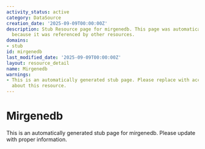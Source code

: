 ```yaml
---
activity_status: active
category: DataSource
creation_date: '2025-09-09T00:00:00Z'
description: Stub Resource page for mirgenedb. This page was automatically generated
  because it was referenced by other resources.
domains:
- stub
id: mirgenedb
last_modified_date: '2025-09-09T00:00:00Z'
layout: resource_detail
name: Mirgenedb
warnings:
- This is an automatically generated stub page. Please replace with accurate information
  about this resource.
---
```


# Mirgenedb

This is an automatically generated stub page for mirgenedb. Please update with proper information.
